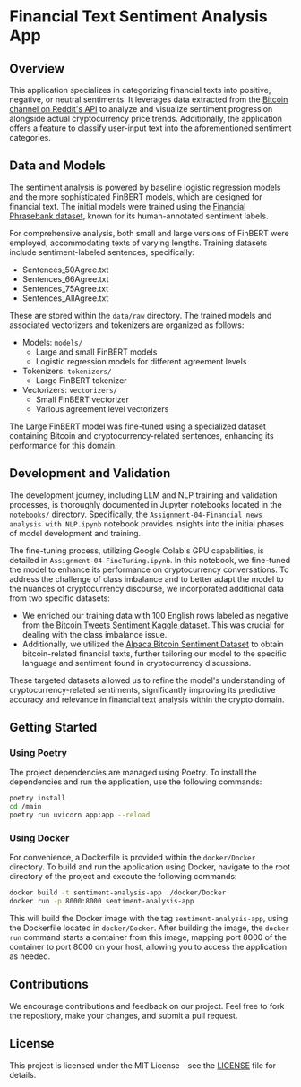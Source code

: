 # Financial Text Sentiment Analysis App

## Overview
This application specializes in categorizing financial texts into positive, negative, or neutral sentiments. It leverages data extracted from the [Bitcoin channel on Reddit's API](https://www.reddit.com/r/Bitcoin/) to analyze and visualize sentiment progression alongside actual cryptocurrency price trends. Additionally, the application offers a feature to classify user-input text into the aforementioned sentiment categories.

## Data and Models
The sentiment analysis is powered by baseline logistic regression models and the more sophisticated FinBERT models, which are designed for financial text. The initial models were trained using the [Financial Phrasebank dataset](https://huggingface.co/datasets/financial_phrasebank), known for its human-annotated sentiment labels.

For comprehensive analysis, both small and large versions of FinBERT were employed, accommodating texts of varying lengths. Training datasets include sentiment-labeled sentences, specifically:
- Sentences_50Agree.txt
- Sentences_66Agree.txt
- Sentences_75Agree.txt
- Sentences_AllAgree.txt

These are stored within the `data/raw` directory. The trained models and associated vectorizers and tokenizers are organized as follows:

- Models: `models/`
  - Large and small FinBERT models
  - Logistic regression models for different agreement levels
- Tokenizers: `tokenizers/`
  - Large FinBERT tokenizer
- Vectorizers: `vectorizers/`
  - Small FinBERT vectorizer
  - Various agreement level vectorizers

The Large FinBERT model was fine-tuned using a specialized dataset containing Bitcoin and cryptocurrency-related sentences, enhancing its performance for this domain.

## Development and Validation
The development journey, including LLM and NLP training and validation processes, is thoroughly documented in Jupyter notebooks located in the `notebooks/` directory. Specifically, the `Assignment-04-Financial news analysis with NLP.ipynb` notebook provides insights into the initial phases of model development and training.

The fine-tuning process, utilizing Google Colab's GPU capabilities, is detailed in `Assignment-04-FineTuning.ipynb`. In this notebook, we fine-tuned the model to enhance its performance on cryptocurrency conversations. To address the challenge of class imbalance and to better adapt the model to the nuances of cryptocurrency discourse, we incorporated additional data from two specific datasets:

- We enriched our training data with 100 English rows labeled as negative from the [Bitcoin Tweets Sentiment Kaggle dataset](https://huggingface.co/datasets/ckandemir/bitcoin_tweets_sentiment_kaggle/viewer/default/train?p=1). This was crucial for dealing with the class imbalance issue.
- Additionally, we utilized the [Alpaca Bitcoin Sentiment Dataset](https://huggingface.co/datasets/Andyrasika/alpaca-bitcoin-sentiment-dataset/viewer/default/train?p=1) to obtain bitcoin-related financial texts, further tailoring our model to the specific language and sentiment found in cryptocurrency discussions.

These targeted datasets allowed us to refine the model's understanding of cryptocurrency-related sentiments, significantly improving its predictive accuracy and relevance in financial text analysis within the crypto domain.

## Getting Started

### Using Poetry
The project dependencies are managed using Poetry. To install the dependencies and run the application, use the following commands:

```bash
poetry install
cd /main
poetry run uvicorn app:app --reload
```

### Using Docker
For convenience, a Dockerfile is provided within the `docker/Docker` directory. To build and run the application using Docker, navigate to the root directory of the project and execute the following commands:

```bash
docker build -t sentiment-analysis-app ./docker/Docker
docker run -p 8000:8000 sentiment-analysis-app
```

This will build the Docker image with the tag `sentiment-analysis-app`, using the Dockerfile located in `docker/Docker`. After building the image, the `docker run` command starts a container from this image, mapping port 8000 of the container to port 8000 on your host, allowing you to access the application as needed.


## Contributions
We encourage contributions and feedback on our project. Feel free to fork the repository, make your changes, and submit a pull request.

## License
This project is licensed under the MIT License - see the [LICENSE](LICENSE) file for details.
